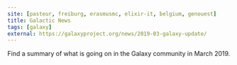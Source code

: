 ```yaml
---
site: [pasteur, freiburg, erasmusmc, elixir-it, belgium, genouest]
title: Galactic News
tags: [galaxy]
external: https://galaxyproject.org/news/2019-03-galaxy-update/
---
```


Find a summary of what is going on in the Galaxy community in March 2019.
